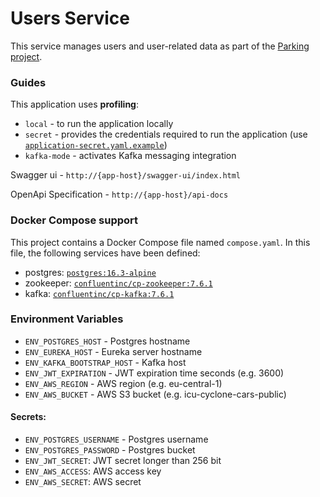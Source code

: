 # Users Service
This service manages users and user-related data as part of the [Parking project](https://github.com/AlexCyclone/parking-compose-demo).

### Guides

This application uses **profiling**:
- `local` - to run the application locally
- `secret` - provides the credentials required to run the application (use [`application-secret.yaml.example`](https://github.com/AlexCyclone/parking-user-service/blob/main/application-secret.yaml.example))
- `kafka-mode` - activates Kafka messaging integration

Swagger ui - `http://{app-host}/swagger-ui/index.html`

OpenApi Specification - `http://{app-host}/api-docs`

### Docker Compose support
This project contains a Docker Compose file named `compose.yaml`.
In this file, the following services have been defined:

* postgres: [`postgres:16.3-alpine`](https://hub.docker.com/_/postgres)
* zookeeper: [`confluentinc/cp-zookeeper:7.6.1`](https://hub.docker.com/r/confluentinc/cp-zookeeper)
* kafka: [`confluentinc/cp-kafka:7.6.1`](https://hub.docker.com/r/confluentinc/cp-kafka)

### Environment Variables
- `ENV_POSTGRES_HOST` - Postgres hostname
- `ENV_EUREKA_HOST` - Eureka server hostname
- `ENV_KAFKA_BOOTSTRAP_HOST` - Kafka host
- `ENV_JWT_EXPIRATION` - JWT expiration time seconds (e.g. 3600)
- `ENV_AWS_REGION` - AWS region (e.g. eu-central-1)
- `ENV_AWS_BUCKET` - AWS S3 bucket (e.g. icu-cyclone-cars-public)

#### Secrets:
- `ENV_POSTGRES_USERNAME` - Postgres username
- `ENV_POSTGRES_PASSWORD` - Postgres bucket
- `ENV_JWT_SECRET`: JWT secret longer than 256 bit
- `ENV_AWS_ACCESS`: AWS access key
- `ENV_AWS_SECRET`: AWS secret

